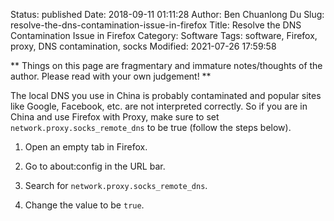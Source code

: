 Status: published
Date: 2018-09-11 01:11:28
Author: Ben Chuanlong Du
Slug: resolve-the-dns-contamination-issue-in-firefox
Title: Resolve the DNS Contamination Issue in Firefox
Category: Software
Tags: software, Firefox, proxy, DNS contamination, socks
Modified: 2021-07-26 17:59:58

**
Things on this page are
fragmentary and immature notes/thoughts of the author.
Please read with your own judgement!
**

The local DNS you use in China is probably contaminated
and popular sites like Google, Facebook, etc. are not interpreted correctly.
So if you are in China and use Firefox with Proxy,
make sure to set `network.proxy.socks_remote_dns` to be true (follow the steps below).

1. Open an empty tab in Firefox.

2. Go to about:config in the URL bar.

3. Search for `network.proxy.socks_remote_dns`.

4. Change the value to be `true`.
